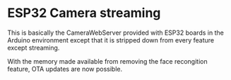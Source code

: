 # ESP32 Camera streaming

This is basically the CameraWebServer provided with ESP32 boards in the Arduino environment except that it is stripped down from every feature except streaming.

With the memory made available from removing the face recongition feature, OTA updates are now possible.
